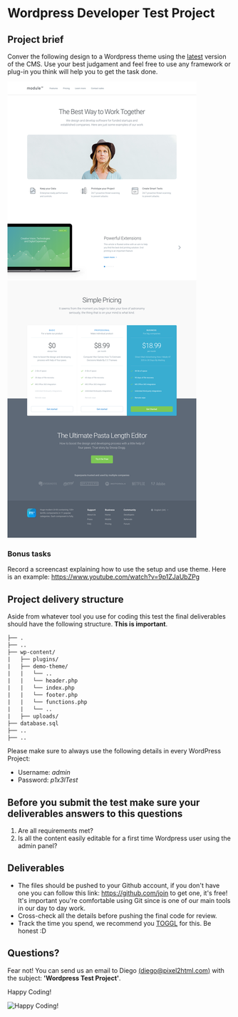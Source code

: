 # Wordpress Developer Test Project

## Project brief

Conver the following design to a Wordpress theme using the
[latest](https://wordpress.org/download/) version of the CMS. Use your best 
judgament and feel free to use any framework or plug-in you think will help you
to get the task done.

![preview](preview.png)

### Bonus tasks

Record a screencast explaining how to use the setup and use theme. Here is an
example: https://www.youtube.com/watch?v=9p1ZJaUbZPg

## Project delivery structure

Aside from whatever tool you use for coding this test the final deliverables
should have the following structure. **This is important**.

~~~
├── .
├── ..
├── wp-content/
|   ├── plugins/
|   ├── demo-theme/
|   |   └── ..
|   |   └── header.php
|   |   └── index.php
|   |   └── footer.php
|   |   └── functions.php
|   |   └── ..
|   ├── uploads/
├── database.sql
├── ..
├── ..
~~~

Please make sure to always use the following details in every WordPress Project:

- Username: _admin_
- Password: _p1x3lTest_

## Before you submit the test make sure your deliverables answers to this questions

1. Are all requirements met?
2. Is all the content easily editable for a first time Wordpress user using the admin panel?

## Deliverables

- The files should be pushed to your Github account, if you don't have one you
can follow this link: https://github.com/join to get one, it's free! It's 
important you're comfortable using Git since is one of our main tools in our day
to day work.
- Cross-check all the details before pushing the final code for review.
- Track the time you spend, we recommend you [TOGGL](https://www.toggl.com/) for
this. Be honest :D

## Questions?

Fear not! You can send us an email to Diego [(diego@pixel2html.com)](mailto:diego@pixel2html.com) 
with the subject:
**'Wordpress Test Project'**.

Happy Coding!

![Happy Coding!](http://tclhost.com/RWyB4eL.gif)
